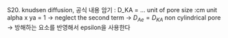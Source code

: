S20. knudsen diffusion, 공식 내용 암기 : D_KA = ... unit of pore size :cm unit
alpha x ya = 1 -> neglect the second term -> $D_{Ae}=D_{KA}$
non cylindrical pore -> 방해하는 요소를 반영해서  epsilon을 사용한다